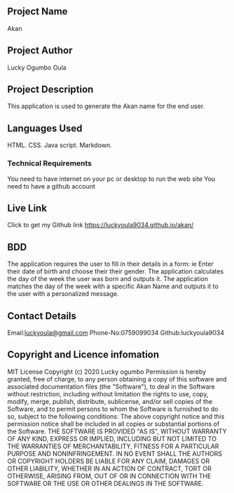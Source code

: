 ## Project Name
 Akan
 ## Project Author
 Lucky Ogumbo Oula
 ## Project Description
 This application is used to generate the Akan name for the end user.
 ## Languages Used
 HTML.
 CSS.
 Java script.
 Markdown.
 ### Technical Requirements
 You need to have internet on your pc or desktop to run the web site
 You need to have a github account
 
 ## Live Link
 Click to get my Github link
 https://luckyoula9034.github.io/akan/
 ## BDD
 The application requires the user to fill in their details in a form: ie Enter their date of birth and choose their their gender.
The application calculates the day of the week the user was born and outputs it.
The application matches the day of the week with a specific Akan Name and outputs it to the user with a personalized message.

## Contact Details
Email:luckyoula@gmail.com
Phone-No:0759099034
Github:luckyoula9034
 

 ## Copyright and Licence infomation
 MIT License
Copyright (c) 2020 Lucky ogumbo 
Permission is hereby granted, free of charge, to any person obtaining a copy
of this software and associated documentation files (the "Software"), to deal
in the Software without restriction, including without limitation the rights
to use, copy, modify, merge, publish, distribute, sublicense, and/or sell
copies of the Software, and to permit persons to whom the Software is
furnished to do so, subject to the following conditions:
The above copyright notice and this permission notice shall be included in all
copies or substantial portions of the Software.
THE SOFTWARE IS PROVIDED "AS IS", WITHOUT WARRANTY OF ANY KIND, EXPRESS OR
IMPLIED, INCLUDING BUT NOT LIMITED TO THE WARRANTIES OF MERCHANTABILITY,
FITNESS FOR A PARTICULAR PURPOSE AND NONINFRINGEMENT. IN NO EVENT SHALL THE
AUTHORS OR COPYRIGHT HOLDERS BE LIABLE FOR ANY CLAIM, DAMAGES OR OTHER
LIABILITY, WHETHER IN AN ACTION OF CONTRACT, TORT OR OTHERWISE, ARISING FROM,
OUT OF OR IN CONNECTION WITH THE SOFTWARE OR THE USE OR OTHER DEALINGS IN THE
SOFTWARE.
